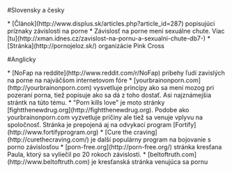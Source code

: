 #Slovensky a česky
<div class="list">
* [Článok](http://www.displus.sk/articles.php?article_id=287) popisujúci príznaky závislosti na porne
* Závislosť na porne mení sexuálne chute. Viac [tu](http://xman.idnes.cz/zavislost-na-pornu-a-sexualni-chute-db7-)
* [Stránka](http://pornojeloz.sk/) organizácie Pink Cross
</div>

#Anglicky
<div class="list">
* [NoFap na reddite](http://www.reddit.com/r/NoFap) príbehy ľudí zavislých na porne na najväčšom internetovom fóre
* [yourbrainonporn.com](http://yourbrainonporn.com) vysvetluje princípy ako sa mení mozog pri pozeraní porna, tiež popisuje ako sa dá z toho dostať. Asi najznámejšia strántk na túto tému.
* "Porn kills love" je moto stránky [fightthenewdrug.org](http://fightthenewdrug.org). Podobe ako yourbrainonporn.com vyzvetluje príčiny ale tiež sa venuje vplyvu na spoločnosť. Stránka je prepojená aj na odvykací program [Fortify](http://www.fortifyprogram.org)
* [Cure the craving](http://curethecraving.com/) je další populárny program na bojovanie s porno závislosťou
* [porn-free.org](http://porn-free.org/) stránka kresťana Paula, ktorý sa vyliečil po 20 rokoch závislosti.
* [beltoftruth.com](http://www.beltoftruth.com) je kresťanská stránka venujúca sa pornu
</div>
